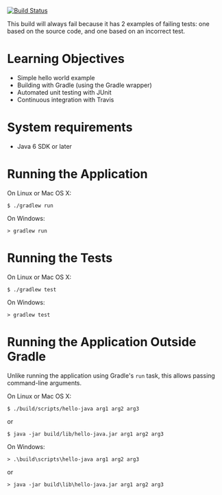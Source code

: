 [![Build Status](https://travis-ci.org/LoyolaChicagoCode/hello-java.svg?branch=master)](https://travis-ci.org/LoyolaChicagoCode/hello-java)

This build will always fail because it has 2 examples of failing tests:
one based on the source code, and one based on an incorrect test.

# Learning Objectives

* Simple hello world example
* Building with Gradle (using the Gradle wrapper)
* Automated unit testing with JUnit
* Continuous integration with Travis

# System requirements

* Java 6 SDK or later

# Running the Application

On Linux or Mac OS X:

    $ ./gradlew run
	
On Windows:
	
    > gradlew run

# Running the Tests

On Linux or Mac OS X:

    $ ./gradlew test
	
On Windows:
	
    > gradlew test

# Running the Application Outside Gradle

Unlike running the application using Gradle's `run` task,
this allows passing command-line arguments.

On Linux or Mac OS X:

    $ ./build/scripts/hello-java arg1 arg2 arg3

or

    $ java -jar build/lib/hello-java.jar arg1 arg2 arg3

On Windows:

    > .\build\scripts\hello-java arg1 arg2 arg3

or

    > java -jar build\lib\hello-java.jar arg1 arg2 arg3
